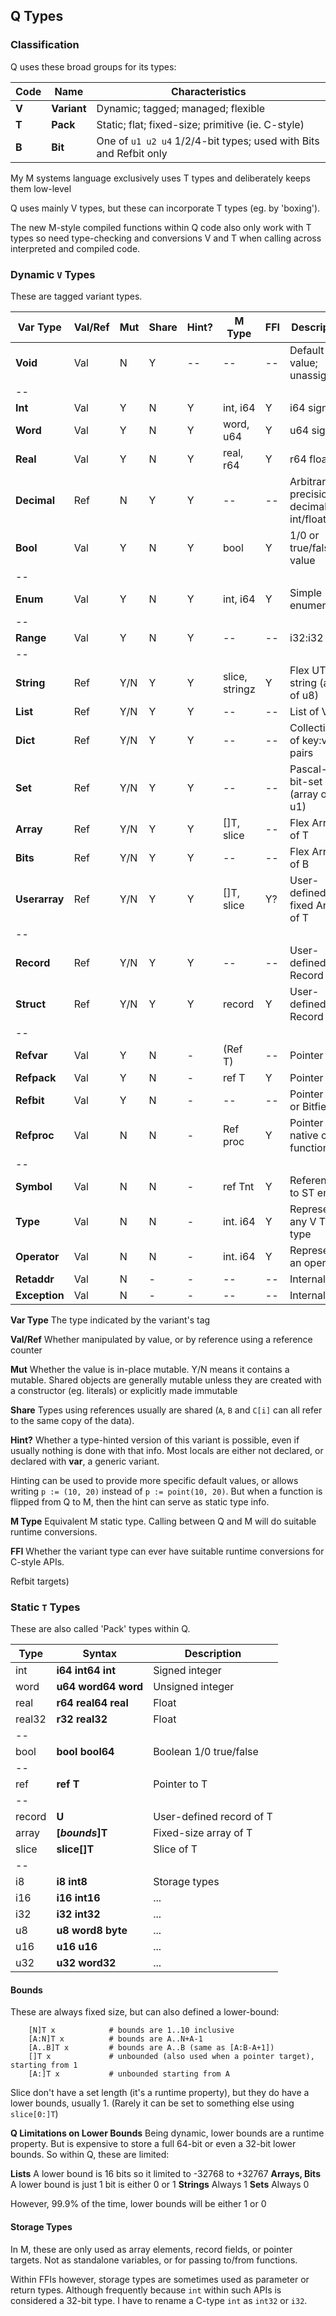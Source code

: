 ## Q Types

### Classification

Q uses these broad groups for its types:

Code | Name | Characteristics
--- | --- | ---
**V** | **Variant** | Dynamic; tagged; managed; flexible
**T** | **Pack** | Static; flat; fixed-size; primitive (ie. C-style)
**B** | **Bit** | One of `u1 u2 u4` 1/2/4-bit types; used with Bits and Refbit only

My M systems language exclusively uses T types and deliberately keeps them low-level

Q uses mainly V types, but these can incorporate T types (eg. by 'boxing').

The new M-style compiled functions within Q code also only work with T types so need type-checking and conversions V and T when calling across interpreted and compiled code.

### Dynamic `V` Types

These are tagged variant types.

Var Type | Val/Ref | Mut | Share | Hint? | M Type     | FFI  | Description
---      | ---     | --- | ---   | ---   | ---        | ---  | ---
**Void**     | Val     | N  | Y     | --    | --         | --   | Default value; unassigned
--       |         |     |       |       |            |      |
**Int**      | Val     | Y   |  N    | Y     |int, i64    | Y    | i64 signed
**Word**     | Val     | Y   |  N    | Y     |word, u64   | Y    | u64 signed
**Real**     | Val     | Y   |  N    | Y     |real, r64   | Y    | r64 float
**Decimal**  | Ref     | N   |  Y    | Y     |--          | --   | Arbitrary precision decimal int/float
**Bool**     | Val     | Y   |  N    | Y     |bool        | Y    | 1/0 or true/false value
--       |         |     |       |       |            |      |
**Enum**     | Val     | Y   |  N    | Y     |int, i64    | Y    | Simple enumeration
--       |         |     |       |       |            |      |
**Range**    | Val     | Y   |  N    | Y     |--          | --   | i32:i32 pair
--       |         |     |       |       |            |      |
**String**   | Ref     | Y/N |  Y    | Y     |slice, stringz | Y | Flex UTF8 string (array of u8)
**List**     | Ref     | Y/N |  Y    | Y     |--          | -- | List of V
**Dict**     | Ref     | Y/N |  Y    | Y     |--          | -- | Collection of key:value pairs
**Set**      | Ref     | Y/N |  Y    | Y     |--          | -- | Pascal-type bit-set (array of u1)
**Array**    | Ref     | Y/N |  Y    | Y     |[]T, slice  | --  | Flex Array of T
**Bits**     | Ref     | Y/N |  Y    | Y     |--          | --  | Flex Array of B
**Userarray** | Ref     | Y/N |  Y    | Y     |[]T, slice | Y?  | User-defined, fixed Array of T
--       |         |     |       |       |            |      |
**Record**   | Ref     | Y/N |  Y    | Y     |--          | --  | User-defined Record of V
**Struct**   | Ref     | Y/N |  Y    | Y     |record      | Y   | User-defined Record of T
--       |         |     |       |       |            |      |
**Refvar**   | Val     | Y   | N     | -     |(Ref T)     | --   | Pointer to V
**Refpack**  | Val     | Y   | N     | -     |ref T       | Y    | Pointer to T
**Refbit**   | Val     | Y   | N     | -     |--          | --   | Pointer to B or Bitfield
**Refproc**   | Val     | N   | N     | -     |Ref proc   | Y   | Pointer to native code function
--       |         |     |       |       |            |      |
**Symbol**   | Val     | N   | N     | -     |ref Tnt     | Y   | Reference to ST entry
**Type**     | Val     | N   | N     | -     |int. i64    | Y   | Represents any V T B type
**Operator** | Val     | N   | N     | -     |int. i64    | Y   | Represents an operator
**Retaddr**  | Val     | N   | -     | -     |--          | --  | Internal
**Exception** | Val     | N   | -     | -    |--          | --  | Internal

**Var Type** The type indicated by the variant's tag

**Val/Ref** Whether manipulated by value, or by reference using a reference counter

**Mut** Whether the value is in-place mutable. Y/N means it contains a mutable. Shared objects are generally mutable unless they are created with a constructor (eg. literals) or explicitly made immutable

**Share** Types using references usually are shared (`A`, `B` and `C[i]` can all refer to the same copy of the data).

**Hint?** Whether a type-hinted version of this variant is possible, even if usually nothing is done with that info. Most locals are either not declared, or declared with **var**, a generic variant.

Hinting can be used to provide more specific default values, or allows writing `p := (10, 20)` instead of `p := point(10, 20)`. But when a function is flipped from Q to M, then the hint can serve as static type info.

**M Type** Equivalent M static type. Calling between Q and M will do suitable runtime conversions.

**FFI** Whether the variant type can ever have suitable runtime conversions for C-style APIs.

Refbit targets)

### Static `T` Types

These are also called 'Pack' types within Q.

Type      | Syntax                 | Description
---       | ---                    | ---
int       | **i64 int64  int**     | Signed integer
word      | **u64 word64 word**  | Unsigned integer
real      | **r64 real64 real**    | Float
real32    | **r32 real32**         | Float
--        |                        |
bool      | **bool bool64**        | Boolean 1/0 true/false
--        |                        |
ref       | **ref T**              | Pointer to T
--        |                        |
record    | **U**                  | User-defined record of T
array     | **[*bounds*]T**        | Fixed-size array of T
slice     | **slice\[\]T**   | Slice of T
--        |                        |
i8        | **i8  int8**            | Storage types
i16       | **i16 int16**          | ...
i32       | **i32 int32**          | ...
u8        | **u8  word8 byte**      | ...
u16       | **u16 u16**         | ...
u32       | **u32 word32**         | ...

#### Bounds ####

These are always fixed size, but can also defined a lower-bound:
```
    [N]T x            # bounds are 1..10 inclusive
    [A:N]T x          # bounds are A..N+A-1
    [A..B]T x         # bounds are A..B (same as [A:B-A+1])
    []T x             # unbounded (also used when a pointer target), starting from 1
    [A:]T x           # unbounded starting from A
```
Slice don't have a set length (it's a runtime property), but they do have a lower bounds, usually 1. (Rarely it can be set to something else using `slice[0:]T`)

**Q Limitations on Lower Bounds** Being dynamic, lower bounds are a runtime property. But is expensive to store a full 64-bit or even a 32-bit lower bounds. So within Q, these are limited:

**Lists** A lower bound is 16 bits so it limited to -32768 to +32767
**Arrays, Bits** A lower bound is just 1 bit is either 0 or 1
**Strings** Always 1
**Sets** Always 0

However, 99.9% of the time, lower bounds will be either 1 or 0

#### Storage Types

In M, these are only used as array elements, record fields, or pointer targets. Not as standalone variables, or for passing to/from functions.

Within FFIs however, storage types are sometimes used as parameter or return types. Although frequently because `int` within such APIs is considered a 32-bit type. I have to rename a C-type `int` as `int32` or `i32`.
